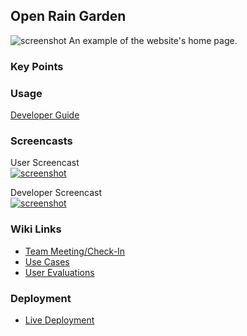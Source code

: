 ## Open Rain Garden

![screenshot](https://raw.githubusercontent.com/OpenRainGarden/OpenRainGarden/version-1.1/public/usecase3/homepage.jpg)
An example of the website's home page.

### Key Points

### Usage

[Developer Guide](https://github.com/OpenRainGarden/OpenRainGarden/wiki/Developer-Guide)

### Screencasts

User Screencast  
[![screenshot](https://raw.githubusercontent.com/OpenRainGarden/OpenRainGarden/version-1.1/public/install/yt-user.png)](https://www.youtube.com/watch?v=OGkJtrqba_A)


Developer Screencast  
[![screenshot](https://raw.githubusercontent.com/OpenRainGarden/OpenRainGarden/version-1.1/public/install/yt-developer.png)](https://www.youtube.com/watch?v=5RLiTqGaDks)

### Wiki Links

* [Team Meeting/Check-In](https://github.com/OpenRainGarden/OpenRainGarden/wiki/Team-Meetings-&-Check-In)
* [Use Cases](https://github.com/OpenRainGarden/OpenRainGarden/wiki/Use-Cases-3.0)
* [User Evaluations](hhttps://github.com/OpenRainGarden/OpenRainGarden/wiki/User-Evaluations)

### Deployment
* [Live Deployment](http://openraingarden.openraingarden.cloudbees.net/)
